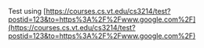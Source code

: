 Test using [https://courses.cs.vt.edu/cs3214/test?postid=123&to=https%3A%2F%2Fwww.google.com%2F](https://courses.cs.vt.edu/cs3214/test?postid=123&to=https%3A%2F%2Fwww.google.com%2F)
